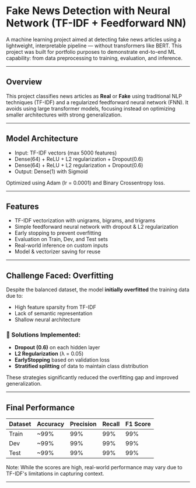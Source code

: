 # Fake News Detection with Neural Network (TF-IDF + Feedforward NN)

A machine learning project aimed at detecting fake news articles using a lightweight, interpretable pipeline — without transformers like BERT. This project was built for portfolio purposes to demonstrate end-to-end ML capability: from data preprocessing to training, evaluation, and inference.

---

## Overview

This project classifies news articles as **Real** or **Fake** using traditional NLP techniques (TF-IDF) and a regularized feedforward neural network (FNN). It avoids using large transformer models, focusing instead on optimizing smaller architectures with strong generalization.

---

## Model Architecture

- Input: TF-IDF vectors (max 5000 features)
- Dense(64) + ReLU + L2 regularization + Dropout(0.6)
- Dense(64) + ReLU + L2 regularization + Dropout(0.6)
- Output: Dense(1) with Sigmoid

Optimized using Adam (lr = 0.0001) and Binary Crossentropy loss.

---

## Features

- TF-IDF vectorization with unigrams, bigrams, and trigrams
- Simple feedforward neural network with dropout & L2 regularization
- Early stopping to prevent overfitting
- Evaluation on Train, Dev, and Test sets
- Real-world inference on custom inputs
- Model & vectorizer saving for reuse

---

## Challenge Faced: Overfitting

Despite the balanced dataset, the model **initially overfitted** the training data due to:

- High feature sparsity from TF-IDF
- Lack of semantic representation
- Shallow neural architecture

### 🔧 Solutions Implemented:

- **Dropout (0.6)** on each hidden layer
- **L2 Regularization** (λ = 0.05)
- **EarlyStopping** based on validation loss
- **Stratified splitting** of data to maintain class distribution

These strategies significantly reduced the overfitting gap and improved generalization.

---

## Final Performance

| Dataset | Accuracy | Precision | Recall | F1 Score |
|---------|----------|-----------|--------|----------|
| Train   | ~99%     | 99%       | 99%    | 99%      |
| Dev     | ~99%     | 99%       | 99%    | 99%      |
| Test    | ~99%     | 99%       | 99%    | 99%      |

Note: While the scores are high, real-world performance may vary due to TF-IDF's limitations in capturing context.

---
